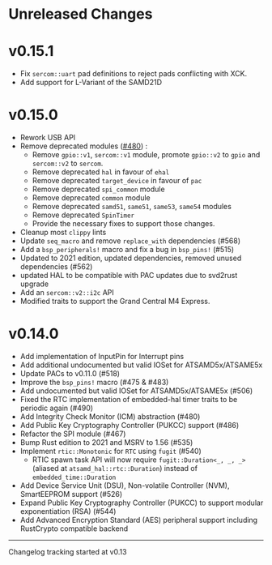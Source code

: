# Unreleased Changes

# v0.15.1

- Fix `sercom::uart` pad definitions to reject pads conflicting with XCK.
- Add support for L-Variant of the SAMD21D

# v0.15.0

- Rework USB API
- Remove deprecated modules ([#480](https://github.com/atsamd-rs/atsamd/pull/480)) :
  - Remove `gpio::v1`, `sercom::v1` module, promote `gpio::v2` to `gpio` and `sercom::v2` to `sercom`.
  - Remove deprecated `hal` in favour of `ehal`
  - Remove deprecated `target_device` in favour of `pac`
  - Remove deprecated `spi_common` module
  - Remove deprecated `common` module
  - Remove deprecated `samd51`, `same51`, `same53`, `same54` modules
  - Remove deprecated `SpinTimer`
  - Provide the necessary fixes to support those changes.
- Cleanup most `clippy` lints
- Update `seq_macro` and remove `replace_with` dependencies (#568)
- Add a `bsp_peripherals!` macro and fix a bug in `bsp_pins!` (#515)
- Updated to 2021 edition, updated dependencies, removed unused dependencies (#562)
- updated HAL to be compatible with PAC updates due to svd2rust upgrade
- Add an `sercom::v2::i2c` API
- Modified traits to support the Grand Central M4 Express.

# v0.14.0

- Add implementation of InputPin for Interrupt pins
- Add additional undocumented but valid IOSet for ATSAMD5x/ATSAME5x
- Update PACs to v0.11.0 (#518)
- Improve the `bsp_pins!` macro (#475 & #483)
- Add undocumented but valid IOSet for ATSAMD5x/ATSAME5x (#506)
- Fixed the RTC implementation of embedded-hal timer traits to be periodic again (#490)
- Add Integrity Check Monitor (ICM) abstraction (#480)
- Add Public Key Cryptography Controller (PUKCC) support (#486)
- Refactor the SPI module (#467)
- Bump Rust edition to 2021 and MSRV to 1.56 (#535)
- Implement `rtic::Monotonic` for `RTC` using `fugit` (#540)
  - RTIC spawn task API will now require `fugit::Duration<_, _, _>` (aliased
  at `atsamd_hal::rtc::Duration`) instead of `embedded_time::Duration`
- Add Device Service Unit (DSU), Non-volatile Controller (NVM), SmartEEPROM support (#526)
- Expand Public Key Cryptography Controller (PUKCC) to support modular
  exponentiation (RSA) (#544)
- Add Advanced Encryption Standard (AES) peripheral support including RustCrypto compatible backend

---

Changelog tracking started at v0.13

